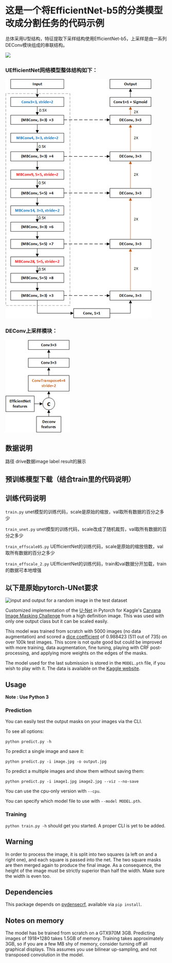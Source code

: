 # 这是一个将EfficientNet-b5的分类模型改成分割任务的代码示例

   总体采用U型结构，特征提取下采样结构使用EfficientNet-b5，上采样是由一系列DEConv模块组成的串联结构。

![](http://qiniu.crsblog.cn/20200313220159.jpg)

### UEfficientNet网络模型整体结构如下：
![](./pic/UEfficientNet.png)

### DEConv上采样模块：
![](./pic/deconv.png)

## 数据说明
路径
drive数据image label result的展示



## 预训练模型下载（结合train里的代码说明）


## 训练代码说明

   `train.py` unet模型的训练代码，scale是原始的缩放，val取所有数据的百分之多少

   `train_unet.py`  unet模型的训练代码，scale改成了随机裁剪，val取所有数据的百分之多少

   `train_effscale05.py`  UEfficientNet的训练代码，scale是原始的缩放倍数，val取所有数据的百分之多少

   `train_effscale_2.py` UEfficientNet的训练代码，train和val数据分开加载，train的数据可本地增强

## 以下是原始pytorch-UNet要求
![input and output for a random image in the test dataset](https://framapic.org/OcE8HlU6me61/KNTt8GFQzxDR.png)


Customized implementation of the [U-Net](https://arxiv.org/pdf/1505.04597.pdf) in Pytorch for Kaggle's [Carvana Image Masking Challenge](https://www.kaggle.com/c/carvana-image-masking-challenge) from a high definition image. This was used with only one output class but it can be scaled easily.

This model was trained from scratch with 5000 images (no data augmentation) and scored a [dice coefficient](https://en.wikipedia.org/wiki/S%C3%B8rensen%E2%80%93Dice_coefficient) of 0.988423 (511 out of 735) on over 100k test images. This score is not quite good but could be improved with more training, data augmentation, fine tuning, playing with CRF post-processing, and applying more weights on the edges of the masks.

The model used for the last submission is stored in the `MODEL.pth` file, if you wish to play with it. The data is available on the [Kaggle website](https://www.kaggle.com/c/carvana-image-masking-challenge/data).

## Usage
**Note : Use Python 3**
### Prediction

You can easily test the output masks on your images via the CLI.

To see all options:

`python predict.py -h`

To predict a single image and save it:

`python predict.py -i image.jpg -o output.jpg`

To predict a multiple images and show them without saving them:

`python predict.py -i image1.jpg image2.jpg --viz --no-save`

You can use the cpu-only version with `--cpu`.

You can specify which model file to use with `--model MODEL.pth`.

### Training

`python train.py -h` should get you started. A proper CLI is yet to be added.
## Warning
In order to process the image, it is split into two squares (a left on and a right one), and each square is passed into the net. The two square masks are then merged again to produce the final image. As a consequence, the height of the image must be strictly superior than half the width. Make sure the width is even too.

## Dependencies
This package depends on [pydensecrf](https://github.com/lucasb-eyer/pydensecrf), available via `pip install`.

## Notes on memory

The model has be trained from scratch on a GTX970M 3GB.
Predicting images of 1918*1280 takes 1.5GB of memory.
Training takes approximately 3GB, so if you are a few MB shy of memory, consider turning off all graphical displays.
This assumes you use bilinear up-sampling, and not transposed convolution in the model.
